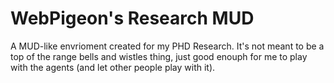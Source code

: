 # WebPigeon's Research MUD
A MUD-like envrioment created for my PHD Research. It's not meant to be a top of the range bells and wistles thing, just good enouph for 
me to play with the agents (and let other people play with it).
